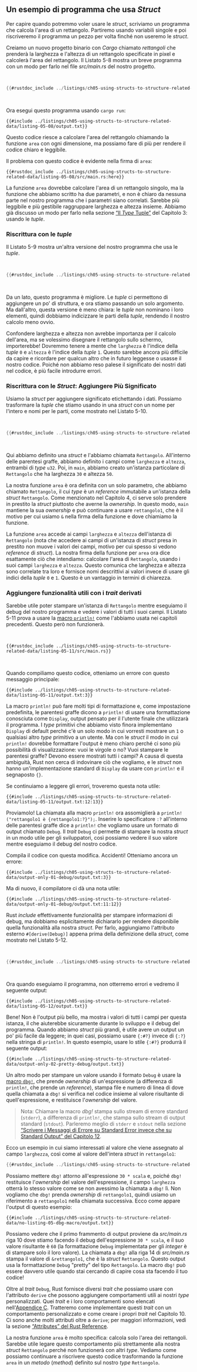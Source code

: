 ## Un esempio di programma che usa _Struct_

Per capire quando potremmo voler usare le _struct_, scriviamo un programma che
calcola l'area di un rettangolo. Partiremo usando variabili singole e poi
riscriveremo il programma un pezzo per volta finché non useremo le _struct_.

Creiamo un nuovo progetto binario con _Cargo_ chiamato _rettangoli_ che prenderà
la larghezza e l'altezza di un rettangolo specificate in pixel e calcolerà
l'area del rettangolo. Il Listato 5-8 mostra un breve programma con un modo per
farlo nel file _src/main.rs_ del nostro progetto.

<Listing number="5-8" file-name="src/main.rs" caption="Calcolo dell'area di un rettangolo specificando in variabili separate larghezza e alatezza">

```rust
{{#rustdoc_include ../listings/ch05-using-structs-to-structure-related-data/listing-05-08/src/main.rs:all}}
```

</Listing>

Ora esegui questo programma usando `cargo run`:

```console
{{#include ../listings/ch05-using-structs-to-structure-related-data/listing-05-08/output.txt}}
```

Questo codice riesce a calcolare l'area del rettangolo chiamando la funzione
`area` con ogni dimensione, ma possiamo fare di più per rendere il codice chiaro
e leggibile.

Il problema con questo codice è evidente nella firma di `area`:

```rust,ignore
{{#rustdoc_include ../listings/ch05-using-structs-to-structure-related-data/listing-05-08/src/main.rs:here}}
```

La funzione `area` dovrebbe calcolare l'area di un rettangolo singolo, ma la
funzione che abbiamo scritto ha due parametri, e non è chiaro da nessuna parte
nel nostro programma che i parametri siano correlati. Sarebbe più leggibile e
più gestibile raggruppare larghezza e altezza insieme. Abbiamo già discusso un
modo per farlo nella sezione [“Il _Type_ Tuple”][the-tuple-type]<!-- ignore -->
del Capitolo 3: usando le _tuple_.

### Riscrittura con le _tuple_

Il Listato 5-9 mostra un'altra versione del nostro programma che usa le _tuple_.

<Listing number="5-9" file-name="src/main.rs" caption="Specificare larghezza e altezza di un rettangolo tramite una tuple">

```rust
{{#rustdoc_include ../listings/ch05-using-structs-to-structure-related-data/listing-05-09/src/main.rs}}
```

</Listing>

Da un lato, questo programma è migliore. Le _tuple_ ci permettono di aggiungere
un po' di struttura, e ora stiamo passando un solo argomento. Ma dall'altro,
questa versione è meno chiara: le _tuple_ non nominano i loro elementi, quindi
dobbiamo indicizzare le parti della _tuple_, rendendo il nostro calcolo meno
ovvio.

Confondere larghezza e altezza non avrebbe importanza per il calcolo dell'area,
ma se volessimo disegnare il rettangolo sullo schermo, importerebbe! Dovremmo
tenere a mente che `larghezza` è l'indice della _tuple_ `0` e `altezza` è
l'indice della _tuple_ `1`. Questo sarebbe ancora più difficile da capire e
ricordare per qualcun altro che in futuro leggesse o usasse il nostro codice.
Poiché non abbiamo reso palese il significato dei nostri dati nel codice, è più
facile introdurre errori.

### Riscrittura con le _Struct_: Aggiungere Più Significato

Usiamo la _struct_ per aggiungere significato etichettando i dati. Possiamo
trasformare la _tuple_ che stiamo usando in una _struct_ con un nome per
l'intero e nomi per le parti, come mostrato nel Listato 5-10.

<Listing number="5-10" file-name="src/main.rs" caption="Definizione di una _struct_ `Rettangolo`">

```rust
{{#rustdoc_include ../listings/ch05-using-structs-to-structure-related-data/listing-05-10/src/main.rs}}
```

</Listing>

Qui abbiamo definito una _struct_ e l'abbiamo chiamata `Rettangolo`. All'interno
 delle parentesi graffe, abbiamo definito i campi come `larghezza` e `altezza`,
entrambi di _type_ `u32`. Poi, in `main`, abbiamo creato un'istanza particolare
di `Rettangolo` che ha larghezza `30` e altezza `50`.

La nostra funzione `area` è ora definita con un solo parametro, che abbiamo
chiamato `Rettangolo`, il cui _type_ è un _reference_ immutabile a un'istanza
della _struct_ `Rettangolo`. Come menzionato nel Capitolo 4, ci serve solo
prendere in prestito la _struct_ piuttosto che averne la _ownership_. In questo
modo, `main` mantiene la sua _ownership_ e può continuare a usare `rettangolo1`,
che è il motivo per cui usiamo `&` nella firma della funzione e dove chiamiamo
la funzione.

La funzione `area` accede ai campi `larghezza` e `altezza` dell'istanza di
`Rettangolo` (nota che accedere ai campi di un'istanza di _struct_ presa in
prestito non muove i valori dei campi, motivo per cui spesso si vedono
_reference_ di _struct_). La nostra firma della funzione per `area` ora dice
esattamente ciò che intendiamo: calcolare l'area di `Rettangolo`, usando i suoi
campi `larghezza` e `altezza`. Questo comunica che larghezza e altezza sono
correlate tra loro e fornisce nomi descrittivi ai valori invece di usare gli
indici della _tuple_ `0` e `1`. Questo è un vantaggio in termini di chiarezza.

### Aggiungere funzionalità utili con i _trait_ derivati

Sarebbe utile poter stampare un'istanza di `Rettangolo` mentre eseguiamo il
debug del nostro programma e vedere i valori di tutti i suoi campi. Il Listato
5-11 prova a usare la [macro `println!`][println]<!-- ignore --> come l'abbiamo
usata nei capitoli precedenti. Questo però non funzionerà.

<Listing number="5-11" file-name="src/main.rs" caption="Tentativo di stampare un'istanza di `Rettangolo`">

```rust,ignore,does_not_compile
{{#rustdoc_include ../listings/ch05-using-structs-to-structure-related-data/listing-05-11/src/main.rs}}
```

</Listing>

Quando compiliamo questo codice, otteniamo un errore con questo messaggio
principale:

```text
{{#include ../listings/ch05-using-structs-to-structure-related-data/listing-05-11/output.txt:3}}
```

La macro `println!` può fare molti tipi di formattazione e, come impostazione
predefinita, le parentesi graffe dicono a `println!` di usare una formattazione
conosciuta come `Display`, output pensato per il l'utente finale che utilizzarà
il programma. I _type_ primitivi che abbiamo visto finora implementano `Display`
di default perché c'è un solo modo in cui vorresti mostrare un `1` o qualsiasi
altro _type_ primitivo a un utente. Ma con le _struct_ il modo in cui `println!`
dovrebbe formattare l'output è meno chiaro perché ci sono più possibilità di
visualizzazione: vuoi le virgole o no? Vuoi stampare le parentesi graffe? Devono
essere mostrati tutti i campi? A causa di questa ambiguità, Rust non cerca di
indovinare ciò che vogliamo, e le _struct_ non hanno un'implementazione standard
di `Display` da usare con `println!` e il segnaposto `{}`.

Se continuiamo a leggere gli errori, troveremo questa nota utile:

```text
{{#include ../listings/ch05-using-structs-to-structure-related-data/listing-05-11/output.txt:12:13}}
```

Proviamolo! La chiamata alla macro `println!` ora assomiglierà a
`println!("rettangolo1 è {rettangolo1:?}");`. Inserire lo specificatore `:?`
all'interno delle parentesi graffe dice a `println!` che vogliamo usare un
formato di output chiamato `Debug`. Il _trait_ `Debug` ci permette di stampare
la nostra _struct_ in un modo utile per gli sviluppatori, così possiamo vedere
il suo valore mentre eseguiamo il debug del nostro codice.

Compila il codice con questa modifica. Accidenti! Otteniamo ancora un errore:

```text
{{#include ../listings/ch05-using-structs-to-structure-related-data/output-only-01-debug/output.txt:3}}
```

Ma di nuovo, il compilatore ci dà una nota utile:

```text
{{#include ../listings/ch05-using-structs-to-structure-related-data/output-only-01-debug/output.txt:11:12}}
```

Rust _include_ effettivamente funzionalità per stampare informazioni di debug,
ma dobbiamo esplicitamente dichiararlo per rendere disponibile quella
funzionalità alla nostra _struct_. Per farlo, aggiungiamo l'attributo esterno
`#[derive(Debug)]` appena prima della definizione della _struct_, come mostrato
nel Listato 5-12.

<Listing number="5-12" file-name="src/main.rs" caption="Aggiunta dell'attributo per derivare il _trait_ `Debug` e stampare `Rettangolo` usando la formattazione di debug">

```rust
{{#rustdoc_include ../listings/ch05-using-structs-to-structure-related-data/listing-05-12/src/main.rs}}
```

</Listing>

Ora quando eseguiamo il programma, non otterremo errori e vedremo il seguente
output:

```console
{{#include ../listings/ch05-using-structs-to-structure-related-data/listing-05-12/output.txt}}
```

Bene! Non è l'output più bello, ma mostra i valori di tutti i campi per questa
istanza, il che aiuterebbe sicuramente durante lo sviluppo e il debug del
programma. Quando abbiamo _struct_ più grandi, è utile avere un output un po'
più facile da leggere; in quei casi, possiamo usare `{:#?}` invece di `{:?}`
nella stringa di `println!`. In questo esempio, usare lo stile `{:#?}` produrrà
il seguente output:

```console
{{#include ../listings/ch05-using-structs-to-structure-related-data/output-only-02-pretty-debug/output.txt}}
```

Un altro modo per stampare un valore usando il formato `Debug` è usare la [macro
`dbg!`][dbg], che prende _ownership_ di un'espressione (a differenza di
`println!`, che prende un _reference_), stampa file e numero di linea di dove
quella chiamata a `dbg!` si verifica nel codice insieme al valore risultante di
quell'espressione, e restituisce l'_ownership_ del valore.

> Nota: Chiamare la macro _dbg!_ stampa sullo stream di errore standard
> (`stderr`), a differenza di `println!`, che stampa sullo stream di output
> standard (`stdout`). Parleremo meglio di `stderr` e `stdout` nella sezione
> [“Scrivere i Messaggi di Errore su Standard Error invece che su Standard
> Output” del Capitolo 12][err]<!-- ignore -->.

Ecco un esempio in cui siamo interessati al valore che viene assegnato al campo
`larghezza`, così come al valore dell'intera _struct_ in `rettangolo1`:

```rust
{{#rustdoc_include ../listings/ch05-using-structs-to-structure-related-data/no-listing-05-dbg-macro/src/main.rs}}
```

Possiamo mettere `dbg!` attorno all'espressione `30 * scala` e, poiché `dbg!`
restituisce l'_ownership_ del valore dell'espressione, il campo `larghezza`
otterrà lo stesso valore come se non avessimo la chiamata a `dbg!` lì. Non
vogliamo che `dbg!` prenda _ownership_ di `rettangolo1`, quindi usiamo un
riferimento a `rettangolo1` nella chiamata successiva. Ecco come appare l'output
di questo esempio:

```console
{{#include ../listings/ch05-using-structs-to-structure-related-data/no-listing-05-dbg-macro/output.txt}}
```

Possiamo vedere che il primo frammento di output proviene da _src/main.rs_ riga
10 dove stiamo facendo il debug dell'espressione `30 * scala`, e il suo valore
risultante è `60` (la formattazione `Debug` implementata per gli _integer_ è di
stampare solo il loro valore). La chiamata a `dbg!` alla riga 14 di
_src/main.rs_ stampa il valore di `&rettangolo1`, che è la _struct_
`Rettangolo`. Questo output usa la formattazione `Debug` "pretty" del tipo
`Rettangolo`. La macro `dbg!` può essere davvero utile quando stai cercando di
capire cosa sta facendo il tuo codice!

Oltre al _trait_ `Debug`, Rust fornisce diversi _trait_ che possiamo usare con
l'attributo `derive` che possono aggiungere comportamenti utili ai nostri _type_
personalizzati. Quei _trait_ e i loro comportamenti sono elencati
nell'[Appendice C][app-c]<!-- ignore -->. Tratteremo come implementare questi
_trait_ con un comportamento personalizzato e come creare i propri _trait_ nel
Capitolo 10. Ci sono anche molti attributi oltre a `derive`; per maggiori
informazioni, vedi la sezione [“Attributes” del Rust Reference][attributes].

La nostra funzione `area` è molto specifica: calcola solo l'area dei rettangoli.
Sarebbe utile legare questo comportamento più strettamente alla nostra _struct_
`Rettangolo` perché non funzionerà con altri _type_. Vediamo come possiamo
continuare a riscrivere questo codice trasformando la funzione `area` in un
_metodo_ (_method_) definito sul nostro _type_ `Rettangolo`.

[the-tuple-type]: ch03-02-data-types.html#il-type-tupla
[app-c]: appendix-03-derivable-traits.md
[println]: https://doc.rust-lang.org/stable/std/macro.println.html
[dbg]: https://doc.rust-lang.org/stable/std/macro.dbg.html
[err]: ch12-06-writing-to-stderr-instead-of-stdout.html
[attributes]: https://doc.rust-lang.org/stable/reference/attributes.html
